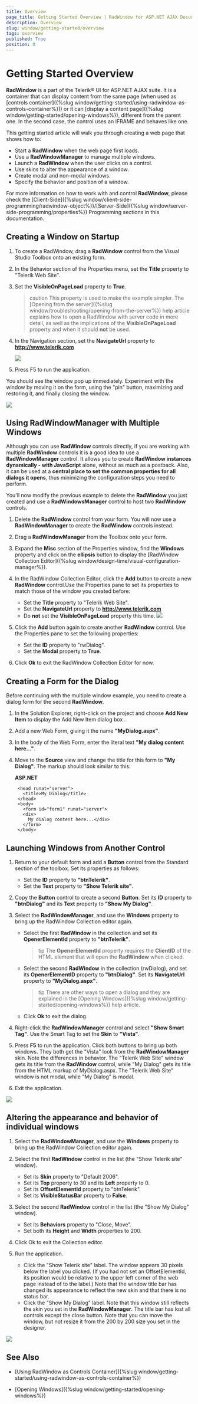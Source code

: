 ```yaml
---
title: Overview
page_title: Getting Started Overview | RadWindow for ASP.NET AJAX Documentation
description: Overview
slug: window/getting-started/overview
tags: overview
published: True
position: 0
---
```


# Getting Started Overview

**RadWindow** is a part of the Telerik® UI for ASP.NET AJAX suite. It is a container that can display content from the same page	(when used as [controls container]({%slug window/getting-started/using-radwindow-as-controls-container%})) or it can	[display a content page]({%slug window/getting-started/opening-windows%}), different from the parent one.	In the second case, the control uses an IFRAME and behaves like one.

This getting started article will walk you through creating a web page that shows how to:

* Start a **RadWindow** when the web page first loads.
* Use a **RadWindowManager** to manage multiple windows.
* Launch a **RadWindow** when the user clicks on a control.
* Use skins to alter the appearance of a window.
* Create modal and non-modal windows.
* Specify the behavior and position of a window.

For more information on how to work with and control **RadWindow**, please check the [Client-Side]({%slug window/client-side-programming/radwindow-object%})/[Server-Side]({%slug window/server-side-programming/properties%}) Programming sections in this documentation.

## Creating a Window on Startup

1. To create a RadWindow, drag a **RadWindow** control from the Visual Studio Toolbox onto an existing form.

1. In the Behavior section of the Properties menu, set the **Title** property to "Telerik Web Site".

1. Set the **VisibleOnPageLoad** property to **True**.

	>caution This property is used to make the example simpler. The [Opening from the server]({%slug window/troubleshooting/opening-from-the-server%}) help article explains how to open a RadWindow with server code in more detail, as well as the implications of the **VisibleOnPageLoad** property and when it should **not** be used.

1. In the Navigation section, set the **NavigateUrl** property to **http://www.telerik.com**

	![](images/radwindowproperties.png)

1. Press F5 to run the application.

You should see the window pop up immediately. Experiment with the window by moving it on the form, using the "pin" button, maximizing and restoring it, and finally closing the window.

![](images/radwindow1.png)

## Using RadWindowManager with Multiple Windows

Although you can use **RadWindow** controls directly, if you are working with multiple **RadWindow** controls it is a good idea to use a **RadWindowManager** control. It allows you to create **RadWindow instances dynamically - with JavaScript** alone, without as much as a postback. Also, it can be used at a **central place to set the common properties for all dialogs it opens**, thus minimizing the configuration steps you need to perform.

You'll now modify the previous example to delete the **RadWindow** you just created and use a	**RadWindowsManager** control to host two **RadWindow** controls.

1. Delete the **RadWindow** control from your form. You will now use a **RadWindowManager** to create the **RadWindow** controls instead.

1. Drag a **RadWindowManager** from the Toolbox onto your form.

1. Expand the **Misc** section of the Properties window, find the **Windows** property and click on the	**ellipsis** button to display the [RadWindow Collection Editor]({%slug window/design-time/visual-configuration-manager%}).

1. In the RadWindow Collection Editor, click the **Add** button to create a new **RadWindow** control.Use the Properties pane to set its properties to match those of the window you created before:
	* Set the **Title** property to "Telerik Web Site".
	* Set the **NavigateUrl** property to **http://www.telerik.com**
	* Do **not** set the **VisibleOnPageLoad** property this time.
		![](images/window-collectioneditor.png)

1. Click the **Add** button again to create another **RadWindow** control. Use the Properties pane to set the following properties:
	* Set the **ID** property to "rwDialog".
	* Set the **Modal** property to **True**.

1. Click **Ok** to exit the RadWindow Collection Editor for now.

## Creating a Form for the Dialog

Before continuing with the multiple window example, you need to create a dialog form for the second **RadWindow**.

1. In the Solution Explorer, right-click on the project and choose **Add New Item** to display the Add New Item dialog box	.

1. Add a new Web Form, giving it the name **"MyDialog.aspx"**.

1. In the body of the Web Form, enter the literal text **"My dialog content here..."**.

1. Move to the **Source** view and change the title for this form to **"My Dialog"**. The markup should look similar to this:

	**ASP.NET**	     
	
		<head runat="server">
		  <title>My Dialog</title>
		</head>
		<body>
		  <form id="form1" runat="server">
		  <div>
			My dialog content here...</div>
		  </form>
		</body>


## Launching Windows from Another Control

1. Return to your default form and add a **Button** control from the Standard section of the toolbox. Set its properties as follows:
	* Set the **ID** property to **"btnTelerik"**.
	* Set the **Text** property to **"Show Telerik site"**.

1. Copy the **Button** control to create a second **Button**. Set its **ID** property to **"btnDialog"** and its **Text** property to **"Show My Dialog"**.

1. Select the **RadWindowManager**, and use the **Windows** property to bring up the RadWindow Collection editor again.
	* Select the first **RadWindow** in the collection and set its **OpenerElementId** property to **"btnTelerik"**.
		>tip The **OpenerElementId** property requires the **ClientID** of the HTML element	that will open the **RadWindow** when clicked.
	* Select the second **RadWindow** in the collection (rwDialog), and set its **OpenerElementID** property to **"btnDialog"**. Set its **NavigateUrl** property to **"MyDialog.aspx"**.
		>tip There are other ways to open a dialog and they are explained in the [Opening Windows]({%slug window/getting-started/opening-windows%}) help article.
	* Click **Ok** to exit the dialog.

1. Right-click the **RadWindowManager** control and select **"Show Smart Tag"**. Use the Smart Tag to set the **Skin** to **"Vista"**.

1. Press **F5** to run the application. Click both buttons to bring up both windows. They both get the "Vista" look from the **RadWindowManager** skin. Note the differences in behavior. The "Telerik Web Site" window gets its title from the **RadWindow** control, while "My Dialog" gets its title from the HTML markup of MyDialog.aspx. The "Telerik Web Site" window is not modal, while "My Dialog" is modal.

1. Exit the application.

![](images/window-twowindows.png)

## Altering the appearance and behavior of individual windows

1. Select the **RadWindowManager**, and use the **Windows** property to bring up the RadWindow Collection editor again.

1. Select the first **RadWindow** control in the list (the "Show Telerik site" window).
	* Set its **Skin** property to "Default 2006".
	* Set its **Top** property to 30 and its **Left** property to 0.
	* Set its **OffsetElementId** property to "btnTelerik".
	* Set its **VisibleStatusBar** property to **False**.

1. Select the second **RadWindow** control in the list (the "Show My Dialog" window).
	* Set its **Behaviors** property to "Close, Move".
	* Set both its **Height** and **Width** properties to 200.

1. Click Ok to exit the Collection editor.

1. Run the application.
	* Click the "Show Telerik site" label. The window appears 30 pixels below the label you clicked. (If you had not set an OffsetElementId, its position would be relative to the upper left corner of the web page instead of to the label.) Note that the window title bar has changed its appearance to reflect the new skin and that there is no status bar.
	* Click the "Show My Dialog" label. Note that this window still reflects the skin you set in the **RadWindowManager**. The title bar has lost all controls except the close button. Note that you can move the window, but not resize it from the 200 by 200 size you set in the designer.

![](images/window-positionetc.png)

## See Also

 * [Using RadWindow as Controls Container]({%slug window/getting-started/using-radwindow-as-controls-container%})

 * [Opening Windows]({%slug window/getting-started/opening-windows%})
